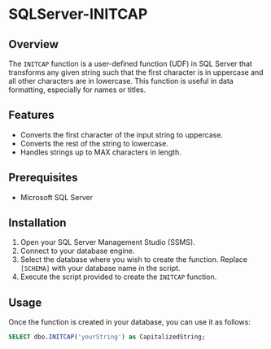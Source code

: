 # SQLServer-INITCAP

## Overview
The `INITCAP` function is a user-defined function (UDF) in SQL Server that transforms any given string such that the first character is in uppercase and all other characters are in lowercase. This function is useful in data formatting, especially for names or titles.

## Features
- Converts the first character of the input string to uppercase.
- Converts the rest of the string to lowercase.
- Handles strings up to MAX characters in length.

## Prerequisites
- Microsoft SQL Server

## Installation
1. Open your SQL Server Management Studio (SSMS).
2. Connect to your database engine.
3. Select the database where you wish to create the function. Replace `[SCHEMA]` with your database name in the script.
4. Execute the script provided to create the `INITCAP` function.

## Usage
Once the function is created in your database, you can use it as follows:

```sql
SELECT dbo.INITCAP('yourString') as CapitalizedString;
